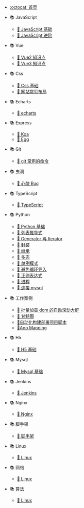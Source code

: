 <!--
 * @Author: mengkun822 1197235402@qq.com
 * @Date: 2023-06-08 16:01:07
 * @LastEditors: mengkun822 1197235402@qq.com
 * @LastEditTime: 2023-07-15 08:32:08
 * @FilePath: \knowledge_planet\_sidebar.md
 * @Description: 这是默认设置,请设置`customMade`, 打开koroFileHeader查看配置 进行设置: https://github.com/OBKoro1/koro1FileHeader/wiki/%E9%85%8D%E7%BD%AE
-->

-   [:octocat: 首页](./README)
<!-- -   :memo: 目录 -->

-   📚 JavaScript

    -   [:memo: JavaScript 基础](./md/JavaScript/JavaScript基础.md)
    -   [:memo: JavaScript 进阶](./md/JavaScript/JavaScript进阶.md)

-   📚 Vue

    -   [:memo: Vue2 知识点](./md/Vue/Vue2知识点.md)
    -   [:memo: Vue3 知识点](./md/Vue/Vue3知识点.md)

-   📚 Css

    -   [:memo: Css 基础](./md/Css/Css基础.md)
    -   [:memo: 网站常见布局](./md/Css/网站常见布局.md)

-   📚 Echarts

    -   [:memo: echarts](./md/echarts/echarts.md)

-   📚 Express

    -   [:memo: Koa](./md/Express/Koa.md)
    -   [:memo: Egg](./md/Express/Egg.md)

-   📚 Git

    -   [:memo: git 常用的命令](./md/Git/git常用命令.md)

-   📚 虫洞

    -   [:memo: 心酸 Bug](./md/Bug/Bug.md)

-   📚 TypeScript

    -   [:memo: TypeScript](./md/Bug/Bug.md)

-   📚 Python

    -   [:memo: Python 基础](./md/Python/Python基础.md)
    -   [:memo: 列表推导式](./md/Python/列表推导式.md)
    -   [:memo: Generator 与 Iterator](./md/Python/Generator与Iterator.md)
    -   [:memo: 封装](./md/Python/封装.md.md)
    -   [:memo: 继承](./md/Python/继承.md)
    -   [:memo: 多态](./md/Python/多态.md)
    -   [:memo: 单例模式](./md/Python/单例模式.md)
    -   [:memo: 避免循环导入](./md/Python/避免循环导入.md)
    -   [:memo: 正则表达式](./md/Python/正则表达式.md)
    -   [:memo: 进程](./md/Python/进程.md)
    -   [:memo: 连接 mysql](./md/Python/连接mysql.md)

-   📚 工作案例

    -   [:memo: 批量加载 dom 的自动滚动大屏](./md/工作案例/自动滚动大屏.md)
    -   [:memo: 甘特图](./md/工作案例/甘特图.md)
    -   [:memo:自动化构建部署项目脚本](./md/工作案例/自动化部署.md)
    -   [:memo:Ano Mapping](./md/工作案例/ano_mapping.md)

-   📚 H5

    -   [:memo: H5 基础](./md/Java/H5基础.md)

-   📚 Mysql

    -   [:memo: Mysql 基础](./md/Mysql/Mysql.md)

-   📚 Jenkins

    -   [:memo: Jenkins](./md/Jenkins/Jenkins.md)

-   📚 Nginx

    -   [:memo: Nginx](./md/Nginx/Nginx.md)

-   📚 脚手架

    -   [:memo: 脚手架](./md/脚手架/脚手架.md)

-   📚 Linux

    -   [:memo: Linux](./md/Linux/Linux.md)

-   📚 网络

    -   [:memo: Linux](./md/网络/网络.md)

-   📚 算法
    -   [:memo: Linux](./md/算法/算法.md)
